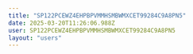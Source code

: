 ```yaml
---
title: "SP122PCEWZ4EHPBPVMMHSMBWMXCET99284C9A8PN5"
date: 2025-03-20T11:26:06.988Z
user: SP122PCEWZ4EHPBPVMMHSMBWMXCET99284C9A8PN5
layout: "users"
---
```

    